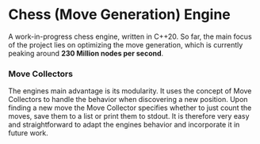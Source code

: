 # Chess (Move Generation) Engine

A work-in-progress chess engine, written in C++20. So far, the main focus of the project lies on optimizing the move generation, which is currently peaking around **230 Million nodes per second**.

### Move Collectors

The engines main advantage is its modularity. It uses the concept of Move Collectors to handle the behavior when discovering a new position. Upon finding a new move the Move Collector specifies whether to just count the moves, save them to a list or print them to stdout. It is therefore very easy and straightforward to adapt the engines behavior and incorporate it in future work.